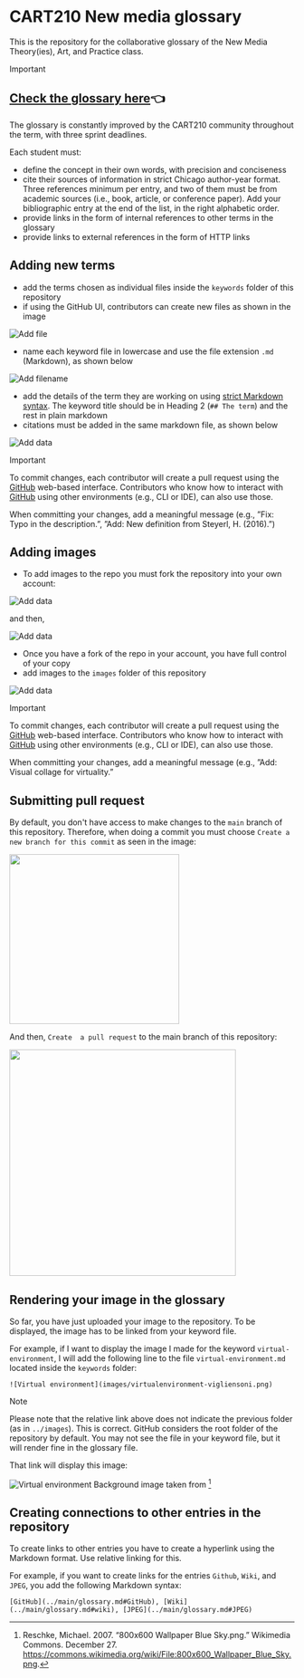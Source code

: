 # CART210 New media glossary
This is the repository for the collaborative glossary of the New Media Theory(ies), Art, and Practice class.

>[!IMPORTANT]
> ## [Check the glossary here](./glossary.md):point_left:

The glossary is constantly improved by the CART210 community throughout the term, with three sprint deadlines.






Each student must:

- define the concept in their own words, with precision and conciseness
- cite their sources of information in strict Chicago author-year format. Three references minimum per entry, and two of them must be from academic sources (i.e., book, article, or conference paper). Add your bibliographic entry at the end of the list, in the right alphabetic order.
- provide links in the form of internal references to other terms in the glossary
- provide links to external references in the form of HTTP links

## Adding new terms

- add the terms chosen as individual files inside the `keywords` folder of this repository
- if using the GitHub UI, contributors can create new files as shown in the image

![Add file](images/01-add-file.png)

- name each keyword file in lowercase and use the file extension `.md` (Markdown), as shown below

![Add filename](images/02-name-file.png)

- add the details of the term they are working on using [strict Markdown syntax](https://docs.github.com/en/get-started/writing-on-github/getting-started-with-writing-and-formatting-on-github/basic-writing-and-formatting-syntax). The keyword title should be in Heading 2 (`## The term`) and the rest in plain markdown
- citations must be added in the same markdown file, as shown below

![Add data](images/03-add-data.png)

>[!IMPORTANT]
> To commit changes, each contributor will create a pull request using the [GitHub](../main/glossary.md#GitHub) web-based interface. Contributors who know how to interact with [GitHub](../main/glossary.md#GitHub) using other environments (e.g., CLI or IDE), can also use those.

When committing your changes, add a meaningful message (e.g., ”Fix: Typo in the description.”, ”Add: New definition from Steyerl, H. (2016).”)

## Adding images

- To add images to the repo you must fork the repository into your own account:

![Add data](images/07-fork-repo-1.png)

and then, 

![Add data](images/07-fork-repo-2.png)

- Once you have a fork of the repo in your account, you have full control of your copy
- add images to the `images` folder of this repository

![Add data](images/04-upload-files.png)

>[!IMPORTANT]
> To commit changes, each contributor will create a pull request using the [GitHub](../main/glossary.md#GitHub) web-based interface. Contributors who know how to interact with [GitHub](../main/glossary.md#GitHub) using other environments (e.g., CLI or IDE), can also use those.

When committing your changes, add a meaningful message (e.g., ”Add: Visual collage for virtuality.”

## Submitting pull request

By default, you don't have access to make changes to the `main` branch of this repository. Therefore, when doing a commit you must choose `Create a new branch for this commit` as seen in the image:


<img src="./images/05-create-new-branch.png" width="300">


And then, `Create  a pull request` to the main branch of this repository:

<img src="./images/06-create-pull-request.png" width="400">


## Rendering your image in the glossary

So far, you have just uploaded your image to the repository. To be displayed, the image has to be linked from your keyword file.

For example, if I want to display the image I made for the keyword `virtual-environment`, I will add the following line to the file `virtual-environment.md` located inside the `keywords` folder:

```![Virtual environment](images/virtualenvironment-vigliensoni.png)```

> [!NOTE]  
> Please note that the relative link above does not indicate the previous folder (as in `../images`). This is correct. GitHub considers the root folder of the repository by default. You may not see the file in your keyword file, but it will render fine in the glossary file.


That link will display this image:

![Virtual environment](images/virtualenvironment-vigliensoni.png)
Background image taken from [^reschke07wallpaper]

[^reschke07wallpaper]: Reschke, Michael. 2007. “800x600 Wallpaper Blue Sky.png.” Wikimedia Commons. December 27. https://commons.wikimedia.org/wiki/File:800x600_Wallpaper_Blue_Sky.png.


## Creating connections to other entries in the repository

To create links to other entries you have to create a hyperlink using the Markdown format. Use relative linking for this. 

For example, if you want to create links for the entries `Github`, `Wiki`, and `JPEG`, you add the following Markdown syntax:

```
[GitHub](../main/glossary.md#GitHub), [Wiki](../main/glossary.md#wiki), [JPEG](../main/glossary.md#JPEG)
```
